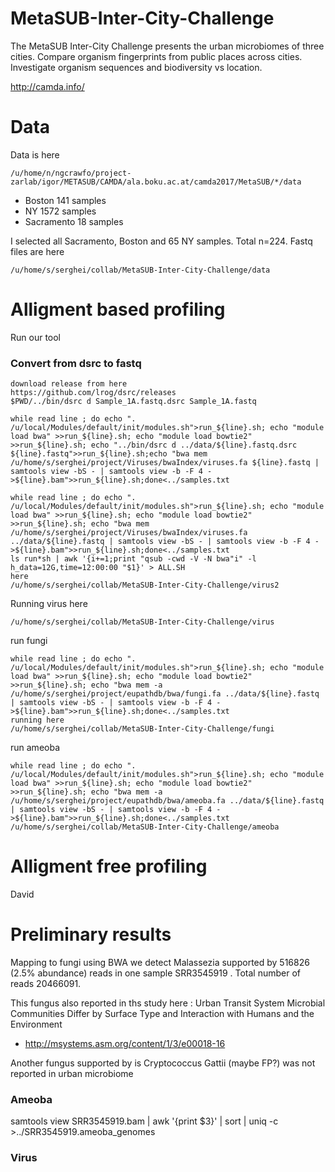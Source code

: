 # MetaSUB-Inter-City-Challenge
The MetaSUB Inter-City Challenge presents the urban microbiomes of three cities. Compare organism fingerprints from public places across cities. Investigate organism sequences and biodiversity vs location.

http://camda.info/

# Data
Data is here


```
/u/home/n/ngcrawfo/project-zarlab/igor/METASUB/CAMDA/ala.boku.ac.at/camda2017/MetaSUB/*/data
```

* Boston 141 samples
* NY 1572 samples
* Sacramento 18 samples 


I selected all Sacramento, Boston and 65 NY samples. Total n=224. Fastq files are here
```
/u/home/s/serghei/collab/MetaSUB-Inter-City-Challenge/data
```

# Alligment based profiling

Run our tool

### Convert from dsrc to fastq

```
download release from here
https://github.com/lrog/dsrc/releases
$PWD/../bin/dsrc d Sample_1A.fastq.dsrc Sample_1A.fastq
```

```
while read line ; do echo ". /u/local/Modules/default/init/modules.sh">run_${line}.sh; echo "module load bwa" >>run_${line}.sh; echo "module load bowtie2" >>run_${line}.sh; echo "../bin/dsrc d ../data/${line}.fastq.dsrc ${line}.fastq">>run_${line}.sh;echo "bwa mem /u/home/s/serghei/project/Viruses/bwaIndex/viruses.fa ${line}.fastq | samtools view -bS - | samtools view -b -F 4 - >${line}.bam">>run_${line}.sh;done<../samples.txt
```

```
while read line ; do echo ". /u/local/Modules/default/init/modules.sh">run_${line}.sh; echo "module load bwa" >>run_${line}.sh; echo "module load bowtie2" >>run_${line}.sh; echo "bwa mem /u/home/s/serghei/project/Viruses/bwaIndex/viruses.fa ../data/${line}.fastq | samtools view -bS - | samtools view -b -F 4 - >${line}.bam">>run_${line}.sh;done<../samples.txt
ls run*sh | awk '{i+=1;print "qsub -cwd -V -N bwa"i" -l h_data=12G,time=12:00:00 "$1}' > ALL.SH
here
/u/home/s/serghei/collab/MetaSUB-Inter-City-Challenge/virus2

```

Running virus here
```
/u/home/s/serghei/collab/MetaSUB-Inter-City-Challenge/virus
```

run fungi

```
while read line ; do echo ". /u/local/Modules/default/init/modules.sh">run_${line}.sh; echo "module load bwa" >>run_${line}.sh; echo "module load bowtie2" >>run_${line}.sh; echo "bwa mem -a /u/home/s/serghei/project/eupathdb/bwa/fungi.fa ../data/${line}.fastq | samtools view -bS - | samtools view -b -F 4 - >${line}.bam">>run_${line}.sh;done<../samples.txt 
running here
/u/home/s/serghei/collab/MetaSUB-Inter-City-Challenge/fungi

```

run ameoba

```
while read line ; do echo ". /u/local/Modules/default/init/modules.sh">run_${line}.sh; echo "module load bwa" >>run_${line}.sh; echo "module load bowtie2" >>run_${line}.sh; echo "bwa mem -a /u/home/s/serghei/project/eupathdb/bwa/ameoba.fa ../data/${line}.fastq | samtools view -bS - | samtools view -b -F 4 - >${line}.bam">>run_${line}.sh;done<../samples.txt
/u/home/s/serghei/collab/MetaSUB-Inter-City-Challenge/ameoba
```



# Alligment free profiling 
David



# Preliminary results

Mapping to fungi using BWA we detect Malassezia supported by 516826 (2.5% abundance) reads
in one sample SRR3545919 . Total number of reads 20466091. 

This fungus also reported in ths study here : Urban Transit System Microbial Communities Differ by Surface Type and Interaction with Humans and the Environment

- http://msystems.asm.org/content/1/3/e00018-16

Another fungus supported by 
is Cryptococcus Gattii  (maybe FP?) 
was not reported in urban microbiome

### Ameoba
samtools view SRR3545919.bam | awk '{print $3}' | sort  | uniq -c >../SRR3545919.ameoba_genomes 

### Virus

